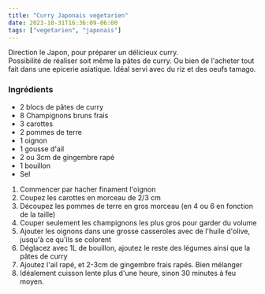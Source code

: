 ```yaml
---
title: "Curry Japonais vegetarien"
date: 2023-10-31T16:36:09-06:00
tags: ["vegetarien", "japonais"]
---
```

 
 Direction le Japon, pour préparer un délicieux curry.  
 Possibilité de réaliser soit même la pâtes de curry. Ou bien de l'acheter tout fait dans une epicerie asiatique. Idéal servi avec du riz et des oeufs tamago.

 ### Ingrédients
* 2 blocs de pâtes de curry
* 8 Champignons bruns frais
* 3 carottes
* 2 pommes de terre
* 1 oignon
* 1 gousse d'ail
* 2 ou 3cm de gingembre rapé
* 1 bouillon
* Sel

1. Commencer par hacher finament l'oignon
1. Coupez les carottes en morceau de 2/3 cm
1. Découpez les pommes de terre en gros morceau (en 4 ou 6 en fonction de la taille)
1. Couper seulement les champignons les plus gros pour garder du volume
1. Ajouter les oignons dans une grosse casseroles avec de l'huile d'olive, jusqu'à ce qu'ils se colorent
1. Déglacez avec 1L de bouillon, ajoutez le reste des légumes ainsi que la pâtes de curry
1. Ajoutez l'ail rapé, et 2-3cm de gingembre frais rapés. Bien mélanger
1. Idéalement cuisson lente plus d'une heure, sinon 30 minutes à feu moyen.